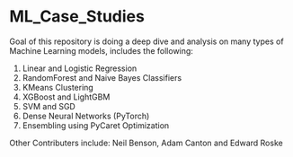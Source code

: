# ML_Case_Studies

Goal of this repository is doing a deep dive and analysis on many types of Machine Learning models, includes the following:
1. Linear and Logistic Regression
2. RandomForest and Naive Bayes Classifiers
3. KMeans Clustering
4. XGBoost and LightGBM
5. SVM and SGD
6. Dense Neural Networks (PyTorch)
7. Ensembling using PyCaret Optimization

Other Contributers include:
Neil Benson, Adam Canton and Edward Roske

